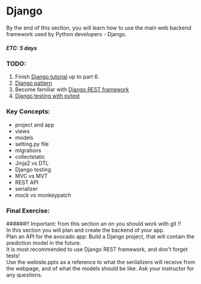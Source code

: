 # Django
By the end of this section, you will learn how to use the main web backend framework used by Python developers - Django.
##### ETC: 5 days

### TODO:
1. Finish [Django tutorial](https://docs.djangoproject.com/en/3.0/intro/tutorial01/) up to part 6.
2. [Django pattern](https://www.tutorialspoint.com/django/django_overview.htm)
3. Become familiar with [Django REST framework](https://www.django-rest-framework.org/tutorial/quickstart/)
4. [Django testing with pytest](https://pytest-django.readthedocs.io/en/latest/tutorial.html)

### Key Concepts:
- project and app
- views
- models
- setting.py file
- migrations
- collectstatic
- Jinja2 vs DTL
- Django testing
- MVC vs MVT
- REST API
- serializer
- mock vs monkeypatch

### Final Exercise:
######!! Important: from this section an on you should work with git !!  
In this section you will plan and create the backend of your app.  
Plan an API for the avocado app: Build a Django project, that will contain the prediction model in the future.  
It is most recommended to use Django REST framework, and don't forget tests!  
Use the webiste.pptx as a reference to what the serilalizers will receive from the webpage, and of what the models should be like.
Ask your instructor for any questions.